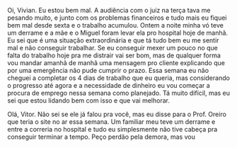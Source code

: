 Oi, Vivian. Eu estou bem mal. A audiência com o juiz na terça tava me pesando muito, e junto com os problemas financeiros e tudo mais eu fiquei bem mal desde sexta e o trabalho acumulou. Ontem a noite minha vó teve um derrame e a mãe e o Miguel foram levar ela pro hospital hoje de manhã. Eu sei que é uma situação extraordinária e que tá tudo bem eu me sentir mal e não conseguir trabalhar. Se eu conseguir mexer um pouco no que falta do trabalho hoje pra me distrair vai ser bom, mas de qualquer forma vou mandar amanhã de manhã uma mensagem pro cliente explicando que por uma emergência não pude cumprir o prazo. Essa semana eu não cheguei a completar os 4 dias de trabalho que eu queria, mas considerando o progresso até agora e a necessidade de dinheiro eu vou começar a procura de emprego nessa semana como planejado. Tá muito difícil, mas eu sei que estou lidando bem com isso e que vai melhorar.

Olá, Vitor. Não sei se ele já falou pra você, mas eu disse para o Prof. Oreiro que teria o site no ar essa semana. Um familiar meu teve um derrame e entre a correria no hospital e tudo eu simplesmente não tive cabeça pra conseguir terminar a tempo. Peço perdão pela demora, mas vou 